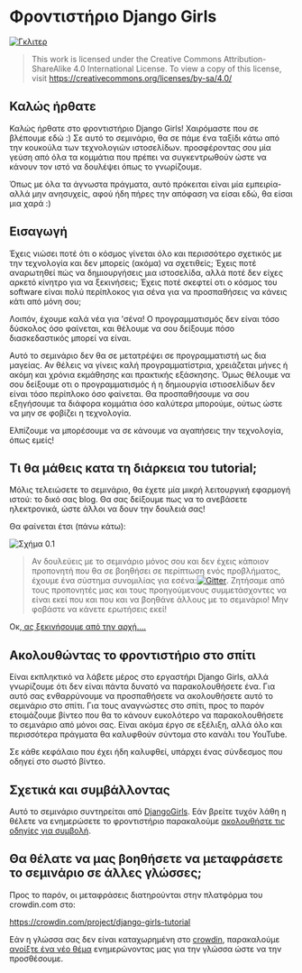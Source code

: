 # Φροντιστήριο Django Girls

[![Γκλιτερ](https://badges.gitter.im/DjangoGirls/tutorial.svg)](https://gitter.im/DjangoGirls/tutorial)

> This work is licensed under the Creative Commons Attribution-ShareAlike 4.0 International License. To view a copy of this license, visit https://creativecommons.org/licenses/by-sa/4.0/

## Καλώς ήρθατε

Καλώς ήρθατε στο φροντιστήριο Django Girls! Χαιρόμαστε που σε βλέπουμε εδώ :) Σε αυτό το σεμινάριο, θα σε πάμε ένα ταξίδι κάτω από την κουκούλα των τεχνολογιών ιστοσελίδων. προσφέροντας σου μία γεύση από όλα τα κομμάτια που πρέπει να συγκεντρωθούν ώστε να κάνουν τον ιστό να δουλέψει όπως το γνωρίζουμε.

Όπως με όλα τα άγνωστα πράγματα, αυτό πρόκειται είναι μία εμπειρία- αλλά μην ανησυχείς, αφού ήδη πήρες την απόφαση να είσαι εδώ, θα είσαι μια χαρά :)

## Εισαγωγή

Έχεις νιώσει ποτέ ότι ο κόσμος γίνεται όλο και περισσότερο σχετικός με την τεχνολογία και δεν μπορείς (ακόμα) να σχετιθείς; Έχεις ποτέ αναρωτηθεί πώς να δημιουργήσεις μια ιστοσελίδα, αλλά ποτέ δεν είχες αρκετό κίνητρο για να ξεκινήσεις; Έχεις ποτέ σκεφτεί οτι ο κόσμος του software είναι πολύ περίπλοκος για σένα για να προσπαθήσεις να κάνεις κάτι από μόνη σου;

Λοιπόν, έχουμε καλά νέα για 'σένα! Ο προγραμματισμός δεν είναι τόσο δύσκολος όσο φαίνεται, και θέλουμε να σου δείξουμε πόσο διασκεδαστικός μπορεί να είναι.

Αυτό το σεμινάριο δεν θα σε μετατρέψει σε προγραμματιστή ως δια μαγείας. Αν θέλεις να γίνεις καλή προγραμματίστρια, χρειάζεται μήνες ή ακόμη και χρόνια εκμάθησης και πρακτικής εξάσκησης. Όμως θέλουμε να σου δείξουμε οτι ο προγραμματισμός ή η δημιουργία ιστιοσελίδων δεν είναι τόσο περίπλοκο όσο φαίνεται. Θα προσπαθήσουμε να σου εξηγήσουμε τα διάφορα κομμάτια όσο καλύτερα μπορούμε, ούτως ώστε να μην σε φοβίζει η τεχνολογία.

Ελπίζουμε να μπορέσουμε να σε κάνουμε να αγαπήσεις την τεχνολογία, όπως εμείς!

## Τι θα μάθεις κατα τη διάρκεια του tutorial;

Μόλις τελειώσετε το σεμινάριο, θα έχετε μία μικρή λειτουργική εφαρμογή ιστού: το δικό σας blog. Θα σας δείξουμε πως να το ανεβάσετε ηλεκτρονικά, ώστε άλλοι να δουν την δουλειά σας!

Θα φαίνεται έτσι (πάνω κάτω):

![Σχήμα 0.1](images/application.png)

> Αν δουλεύεις με το σεμινάριο μόνος σου και δεν έχεις κάποιον προπονητή που θα σε βοηθήσει σε περίπτωση ενός προβλήματος, έχουμε ένα σύστημα συνομιλίας για εσένα:[![Gitter](https://badges.gitter.im/DjangoGirls/tutorial.svg)](https://gitter.im/DjangoGirls/tutorial). Ζητήσαμε από τους προπονητές μας και τους προηγούμενους συμμετάσχοντες να είναι εκεί που και που και να βοηθάνε άλλους με το σεμινάριο! Μην φοβάστε να κάνετε ερωτήσεις εκεί!

Οκ,[ ας ξεκινήσουμε από την αρχή....](./how_the_internet_works/README.md)

## Ακολουθώντας το φροντιστήριο στο σπίτι

Είναι εκπληκτικό να λάβετε μέρος στο εργαστήρι Django Girls, αλλά γνωρίζουμε ότι δεν είναι πάντα δυνατό να παρακολουθήσετε ένα. Για αυτό σας ενθαρρύνουμε να προσπαθήσετε να ακολουθήσετε αυτό το σεμινάριο στο σπίτι. Για τους αναγνώστες στο σπίτι, προς το παρόν ετοιμάζουμε βίντεο που θα το κάνουν ευκολότερο να παρακολουθήσετε το σεμινάριο από μόνοι σας. Είναι ακόμα έργο σε εξέλιξη, αλλά όλο και περισσότερα πράγματα θα καλυφθούν σύντομα στο [ ](https://www.youtube.com/channel/UC0hNd2uW8jTR5K3KBzRuG2A/feed) κανάλι του YouTube.

Σε κάθε κεφάλαιο που έχει ήδη καλυφθεί, υπάρχει ένας σύνδεσμος που οδηγεί στο σωστό βίντεο.

## Σχετικά και συμβάλλοντας

Αυτό το σεμινάριο συντηρείται από [DjangoGirls](https://djangogirls.org/). Εάν βρείτε τυχόν λάθη η θέλετε να ενημερώσετε το φροντιστήριο παρακαλούμε [ ακολουθήστε τις οδηγίες για συμβολή](https://github.com/DjangoGirls/tutorial/blob/master/README.md).

## Θα θέλατε να μας βοηθήσετε να μεταφράσετε το σεμινάριο σε άλλες γλώσσες;

Προς το παρόν, οι μεταφράσεις διατηρούνται στην πλατφόρμα του crowdin.com στο:

https://crowdin.com/project/django-girls-tutorial

Εάν η γλώσσα σας δεν είναι καταχωρημένη στο [crowdin](https://crowdin.com/), παρακαλούμε [ ανοίξτε ένα νέο θέμα](https://github.com/DjangoGirls/tutorial/issues/new) ενημερώνοντας μας για την γλώσσα ώστε να την προσθέσουμε.